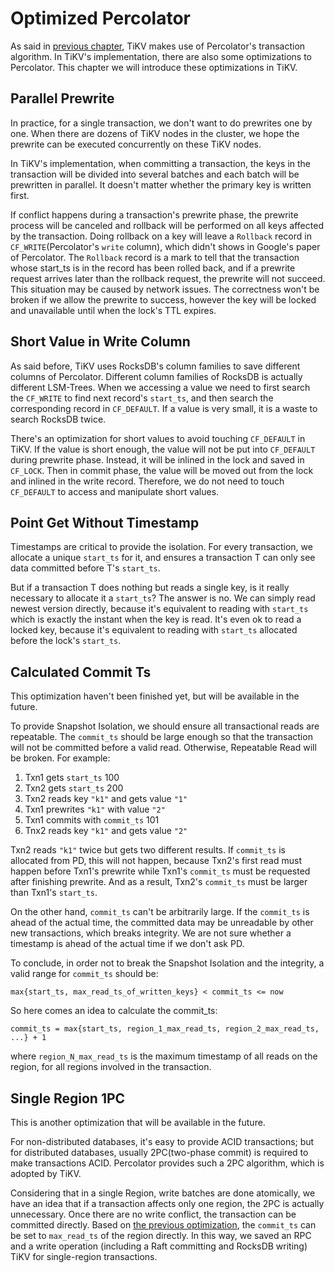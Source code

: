 # Optimized Percolator

As said in [previous chapter](./percolator.md), TiKV makes use of Percolator's transaction algorithm. In TiKV's implementation, there are also some optimizations to Percolator. This chapter we will introduce these optimizations in TiKV.

## Parallel Prewrite

In practice, for a single transaction, we don't want to do prewrites one by one. When there are dozens of TiKV nodes in the cluster, we hope the prewrite can be executed concurrently on these TiKV nodes.

In TiKV's implementation, when committing a transaction, the keys in the transaction will be divided into several batches and each batch will be prewritten in parallel. It doesn't matter whether the primary key is written first.

If conflict happens during a transaction's prewrite phase, the prewrite process will be canceled and rollback will be performed on all keys affected by the transaction. Doing rollback on a key will leave a `Rollback` record in `CF_WRITE`(Percolator's `write` column), which didn't shows in Google's paper of Percolator. The `Rollback` record is a mark to tell that the transaction whose start_ts is in the record has been rolled back, and if a prewrite request arrives later than the rollback request, the prewrite will not succeed. This situation may be caused by network issues. The correctness won't be broken if we allow the prewrite to success, however the key will be locked and unavailable until when the lock's TTL expires.

## Short Value in Write Column

As said before, TiKV uses RocksDB's column families to save different columns of Percolator. Different column families of RocksDB is actually different LSM-Trees. When we accessing a value we need to first search the `CF_WRITE` to find next record's `start_ts`, and then search the corresponding record in `CF_DEFAULT`. If a value is very small, it is a waste to search RocksDB twice.

There's an optimization for short values to avoid touching `CF_DEFAULT` in TiKV. If the value is short enough, the value will not be put into `CF_DEFAULT` during prewrite phase. Instead, it will be inlined in the lock and saved in `CF_LOCK`. Then in commit phase, the value will be moved out from the lock and inlined in the write record. Therefore, we do not need to touch `CF_DEFAULT` to access and manipulate short values.

## Point Get Without Timestamp

Timestamps are critical to provide the isolation. For every transaction, we allocate a unique `start_ts` for it, and ensures a transaction T can only see data committed before T's `start_ts`.

But if a transaction T does nothing but reads a single key, is it really necessary to allocate it a `start_ts`? The answer is no. We can simply read newest version directly, because it's equivalent to reading with `start_ts` which is exactly the instant when the key is read. It's even ok to read a locked key, because it's equivalent to reading with `start_ts` allocated before the lock's `start_ts`.

## Calculated Commit Ts

This optimization haven't been finished yet, but will be available in the future.

To provide Snapshot Isolation, we should ensure all transactional reads are
repeatable. The `commit_ts` should be large enough so that the transaction will
not be committed before a valid read. Otherwise, Repeatable Read will be broken.
For example:

1. Txn1 gets `start_ts` 100
2. Txn2 gets `start_ts` 200
3. Txn2 reads key `"k1"` and gets value `"1"`
4. Txn1 prewrites `"k1"` with value `"2"`
5. Txn1 commits with `commit_ts` 101
6. Tnx2 reads key `"k1"` and gets value `"2"`

Txn2 reads `"k1"` twice but gets two different results. If `commit_ts` is
allocated from PD, this will not happen, because Txn2's first read must happen
before Txn1's prewrite while Txn1's `commit_ts` must be requested after
finishing prewrite. And as a result, Txn2's `commit_ts` must be larger than
Txn1's `start_ts`.

On the other hand, `commit_ts` can't be arbitrarily large. If the `commit_ts` is
ahead of the actual time, the committed data may be unreadable by other new
transactions, which breaks integrity. We are not sure whether a timestamp is
ahead of the actual time if we don't ask PD.

To conclude, in order not to break the Snapshot Isolation and the integrity, a
valid range for `commit_ts` should be:

```text
max{start_ts, max_read_ts_of_written_keys} < commit_ts <= now
```

So here comes an idea to calculate the commit_ts:

```text
commit_ts = max{start_ts, region_1_max_read_ts, region_2_max_read_ts, ...} + 1
```

where `region_N_max_read_ts` is the maximum timestamp of all reads on the
region, for all regions involved in the transaction.

## Single Region 1PC

This is another optimization that will be available in the future.

For non-distributed databases, it's easy to provide ACID transactions; but for distributed databases, usually 2PC(two-phase commit) is required to make transactions ACID. Percolator provides such a 2PC algorithm, which is adopted by TiKV.

Considering that in a single Region, write batches are done atomically, we have an idea that if a transaction affects only one region, the 2PC is actually unnecessary. Once there are no write conflict, the transaction can be committed directly. Based on [the previous optimization](#calculated-commit-ts), the `commit_ts` can be set to `max_read_ts` of the region directly. In this way, we saved an RPC and a write operation (including a Raft committing and RocksDB writing) TiKV for single-region transactions.
